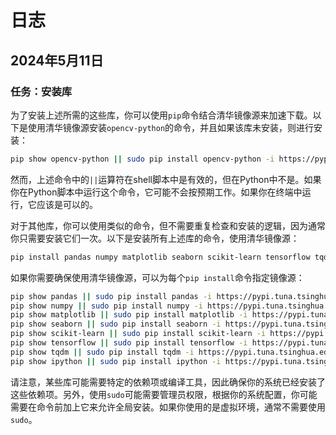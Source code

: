 # 日志
## 2024年5月11日

### 任务：安装库
为了安装上述所需的这些库，你可以使用`pip`命令结合清华镜像源来加速下载。以下是使用清华镜像源安装`opencv-python`的命令，并且如果该库未安装，则进行安装：

```bash
pip show opencv-python || sudo pip install opencv-python -i https://pypi.tuna.tsinghua.edu.cn/simple
```

然而，上述命令中的`||`运算符在shell脚本中是有效的，但在Python中不是。如果你在Python脚本中运行这个命令，它可能不会按预期工作。如果你在终端中运行，它应该是可以的。

对于其他库，你可以使用类似的命令，但不需要重复检查和安装的逻辑，因为通常你只需要安装它们一次。以下是安装所有上述库的命令，使用清华镜像源：

```bash
pip install pandas numpy matplotlib seaborn scikit-learn tensorflow tqdm ipython
```

如果你需要确保使用清华镜像源，可以为每个`pip install`命令指定镜像源：

```bash
pip show pandas || sudo pip install pandas -i https://pypi.tuna.tsinghua.edu.cn/simple
pip show numpy || sudo pip install numpy -i https://pypi.tuna.tsinghua.edu.cn/simple
pip show matplotlib || sudo pip install matplotlib -i https://pypi.tuna.tsinghua.edu.cn/simple
pip show seaborn || sudo pip install seaborn -i https://pypi.tuna.tsinghua.edu.cn/simple
pip show scikit-learn || sudo pip install scikit-learn -i https://pypi.tuna.tsinghua.edu.cn/simple
pip show tensorflow || sudo pip install tensorflow -i https://pypi.tuna.tsinghua.edu.cn/simple
pip show tqdm || sudo pip install tqdm -i https://pypi.tuna.tsinghua.edu.cn/simple
pip show ipython || sudo pip install ipython -i https://pypi.tuna.tsinghua.edu.cn/simple
```

请注意，某些库可能需要特定的依赖项或编译工具，因此确保你的系统已经安装了这些依赖项。另外，使用`sudo`可能需要管理员权限，根据你的系统配置，你可能需要在命令前加上它来允许全局安装。如果你使用的是虚拟环境，通常不需要使用`sudo`。








